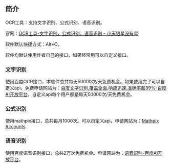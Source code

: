 ## 简介

OCR工具：支持文字识别、公式识别、语音识别。

官网：[OCR工具-文字识别，公式识别，语音识别 &#8211; 小天狼星没有星](https://siriussang.top/?p=81)

软件默认快捷方式：Alt+O。

软件均默认使用作者自己的接口，如果经常用可以自定义接口。

### 文字识别

使用百度OCR接口，本软件总共每天50000次/天免费机会。如果使用完了可以自定义api，免费申请网站为：[百度文字识别,覆盖全面,响应迅速,准确率超99%-百度AI开放平台](https://ai.baidu.com/tech/ocr/general)，自定义api每个用户都是每天50000次/天免费机会。

### 公式识别

使用mathpix接口，总共每月1000次。可以自定义api，申请网站为：[Mathpix Accounts](https://accounts.mathpix.com/ocr-api/)

### 语音识别

使用百度语音识别接口，总共2万次免费机会。申请网站为：[语音识别-百度AI开放平台](https://ai.baidu.com/tech/speech)。
